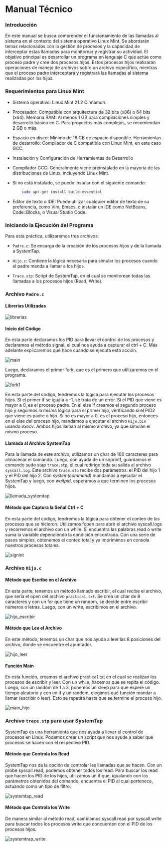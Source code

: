 # Manual Técnico 

### Introducción
En este manual se busca comprender el funcionamiento de las llamadas al sistema en el contexto del sistema operativo Linux Mint. Se abordarán temas relacionados con la gestión de procesos y la capacidad de interceptar estas llamadas para monitorear y registrar su actividad. El objetivo principal es desarrollar un programa en lenguaje C que actúe como proceso padre y cree dos procesos hijos. Estos procesos hijos realizarán operaciones de manejo de archivos sobre un archivo específico, mientras que el proceso padre interceptará y registrará las llamadas al sistema realizadas por los hijos.

### Requerimientos para Linux Mint
- Sistema operativo: Linux Mint 21.2 Cinnamon.

- Procesador: Compatible con arquitectura de 32 bits (x86) o 64 bits (x64).
Memoria RAM: Al menos 1 GB para compilaciones simples y desarrollo básico en C. Para proyectos más complejos, se recomiendan 2 GB o más.

- Espacio en disco: Mínimo de 16 GB de espacio disponible.
Herramientas de desarrollo: Compilador de C compatible con Linux Mint, en este caso GCC.

- Instalación y Configuración de Herramientas de Desarrollo

- Compilador GCC: Generalmente viene preinstalado en la mayoría de las distribuciones de Linux, incluyendo Linux Mint.

- Si no está instalado, se puede instalar con el siguiente comando:

    ```bash
        sudo apt-get install build-essential
    ```

- Editor de texto o IDE: Puede utilizar cualquier editor de texto de su preferencia, como Vim, Emacs, o instalar un IDE como NetBeans, Code::Blocks, o Visual Studio Code.


### Iniciando la Ejecución del Programa

Para esta práctica, utilizaremos tres archivos:

- `Padre.c`: Se encarga de la creación de los procesos hijos y de la llamada a SystemTap.

- `Hijo.c`: Contiene la lógica necesaria para simular los procesos cuando el padre manda a llamar a los hijos.

- `Trace.stp`: Script de SystemTap, en el cual se monitorean todas las llamadas a los procesos hijos (Read, Write).


### Archivo `Padre.c`

#### Librerías Utilizadas
<div>
    <img src="https://github.com/crstn07/SO2_GRUPO1/assets/87725718/348e8f98-c1a9-4fe1-9200-af6762d85825" alt="librerias">
</div>

#### Inicio del Código
En esta parte declaramos los PID para llevar el control de los procesos y declaramos el método signal, el cual nos ayuda a capturar el ctrl + C. Más adelante explicaremos qué hace cuando se ejecuta esta acción.

<div>
    <img src="https://github.com/crstn07/SO2_GRUPO1/assets/87725718/236861b9-1a4a-4224-b48a-2b56a023f619" alt="main">
</div>

Luego, declaramos el primer fork, que es el primero que utilizaremos en el programa.

<div>
    <img src="https://github.com/crstn07/SO2_GRUPO1/assets/87725718/68544e52-49d5-4e8d-a96a-82fb00038d44" alt="fork1">
</div>

En esta parte del código, tendremos la lógica para ejecutar los procesos hijos. Si el primer if se iguala a -1, se trata de un error. Si el PID que viene es mayor a 0, es el proceso padre. En el else if creamos el segundo proceso hijo y seguimos la misma lógica para el primer hijo, verificando si el PID2 que viene es padre o hijo. Si no es mayor a 0, es el proceso hijo, entonces en el else del proceso hijo, mandamos a ejecutar el archivo `Hijo.bin` usando *execv*. Ambos hijos llaman al mismo archivo, ya que simulan el mismo proceso.

#### Llamada al Archivo SystemTap
Para la llamada de este archivo, utilizamos un char de 100 caracteres para almacenar el comando. Luego, con ayuda de un snprintf, guardamos el comando sudo stap `trace.stp`, el cual redirige toda su salida al archivo `syscall.log`. Este archivo `trace.stp` recibe dos parámetros: el PID del hijo 1 y el PID del hijo 2. Con *system(command)* mandamos a ejecutar el SystemTap y luego, con *waitpid*, esperamos a que terminen los procesos hijos.

<div>
    <img src="https://github.com/crstn07/SO2_GRUPO1/assets/87725718/11c979e4-c367-4b64-bed7-596620a2f60c" alt="llamada_systemtap">
</div>

#### Método que Captura la Señal Ctrl + C
En esta parte del código, tendremos la lógica para obtener el conteo de los procesos que se hicieron. Utilizamos fopen para abrir el archivo syscall.logs y recorremos el archivo con un while. Si encuentra las palabras read o write suma la variable dependiendo la condición encontrada. Con una serie de pasos simples, obtenemos el conteo total y ya imprimimos en consola nuestros procesos totales.

<div>
    <img src="https://github.com/crstn07/SO2_GRUPO1/assets/87725718/d1346e92-d194-4a03-8cf4-df4001139012" alt="signint">
</div>

### Archivo `Hijo.c`

#### Método que Escribe en el Archivo
En esta parte, tenemos un método llamado escribir, el cual recibe el archivo, que sería el open del archivo `practica1.txt`. Se crea un char de 8 caracteres y con un for que tiene un random, se decide entre escribir números o letras. Luego, con un write, escribimos en el archivo.

<div>
    <img src="https://github.com/crstn07/SO2_GRUPO1/assets/87725718/55d3e20b-099d-4df5-8929-0414b3eb7266" alt="hijo_escribir">
</div>

#### Método que Lee el Archivo
En este método, tenemos un char que nos ayuda a leer las 8 posiciones del archivo, donde se encuentre el apuntador.

<div>
    <img src="https://github.com/crstn07/SO2_GRUPO1/assets/87725718/b4904e00-acee-43a2-8333-aafd2b16cd1e" alt="hijo_leer">
</div>

#### Función Main
En esta función, creamos el archivo practica1.txt en el cual se realizan los procesos de escribir y leer. Con un while, hacemos que se repita el código. Luego, con un random de 1 a 3, ponemos un sleep para que espere un tiempo aleatorio y con un if y un random, elegimos qué función mandar a llamar (escribir o leer). Esto se repetirá hasta que se termine el proceso hijo.

<div>
    <img src="https://github.com/crstn07/SO2_GRUPO1/assets/87725718/d269c5d7-213f-41f9-a26d-df6957759225" alt="main_hijo">
</div>

### Archivo `trace.stp` para usar SystemTap 
SystemTap es una herramienta que nos ayuda a llevar el control de procesos en Linux. Podemos crear un script que nos ayude a saber qué procesos se hacen con el respectivo PID.

#### Método que Controla los Read
SystemTap nos da la opción de controlar las llamadas que se hacen. Con un probe syscall.read, podemos obtener todos los read. Para buscar los read que hacen los PID de los hijos, utilizamos un if que, igualando con los parámetros obtenidos del comando, encuentra el PID al cual pertenece, actuando como un tipo de filtro.

<div>
    <img src="https://github.com/crstn07/SO2_GRUPO1/assets/87725718/13099dba-0c7e-46ed-9a87-5025b59e827b" alt="systemtap_read">
</div>

#### Método que Controla los Write
De manera similar al método read, cambiamos syscall.read por syscall.write para buscar todos los procesos write que concuerden con el PID de los procesos hijos.

<div>
    <img src="https://github.com/crstn07/SO2_GRUPO1/assets/87725718/60d3552a-c8ef-40d0-8c81-0639dcc03ad0" alt="systemtrap_write">
</div>
